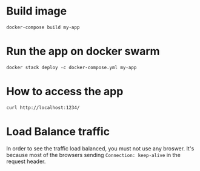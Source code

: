 # Build image
```
docker-compose build my-app
```

# Run the app on docker swarm
```
docker stack deploy -c docker-compose.yml my-app
```

# How to access the app
```
curl http://localhost:1234/
```

# Load Balance traffic
In order to see the traffic load balanced, you must not use any broswer. It's because most of the browsers sending `Connection: keep-alive` in the request header.
